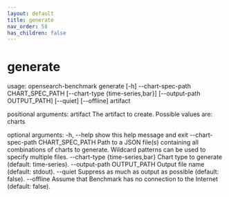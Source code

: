 ```yaml
---
layout: default
title: generate
nav_order: 58
has_children: false
---
```


# generate

usage: opensearch-benchmark generate [-h] --chart-spec-path CHART_SPEC_PATH [--chart-type {time-series,bar}] [--output-path OUTPUT_PATH] [--quiet] [--offline] artifact

positional arguments:
  artifact              The artifact to create. Possible values are: charts

optional arguments:
  -h, --help            show this help message and exit
  --chart-spec-path CHART_SPEC_PATH
                        Path to a JSON file(s) containing all combinations of charts to generate. Wildcard patterns can be used to specify multiple files.
  --chart-type {time-series,bar}
                        Chart type to generate (default: time-series).
  --output-path OUTPUT_PATH
                        Output file name (default: stdout).
  --quiet               Suppress as much as output as possible (default: false).
  --offline             Assume that Benchmark has no connection to the Internet (default: false).